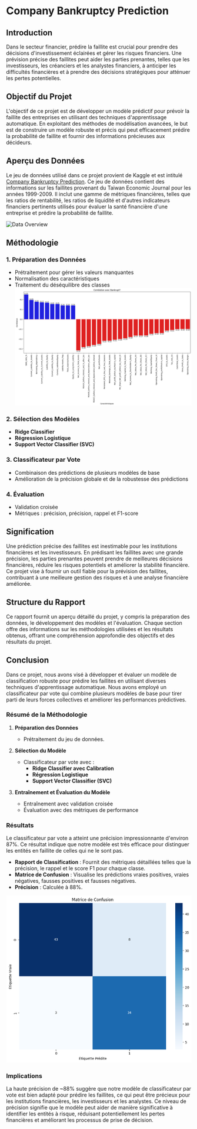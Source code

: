 # Company Bankruptcy Prediction

## Introduction

Dans le secteur financier, prédire la faillite est crucial pour prendre des décisions d'investissement éclairées et gérer les risques financiers. Une prévision précise des faillites peut aider les parties prenantes, telles que les investisseurs, les créanciers et les analystes financiers, à anticiper les difficultés financières et à prendre des décisions stratégiques pour atténuer les pertes potentielles.

## Objectif du Projet

L'objectif de ce projet est de développer un modèle prédictif pour prévoir la faillite des entreprises en utilisant des techniques d'apprentissage automatique. En exploitant des méthodes de modélisation avancées, le but est de construire un modèle robuste et précis qui peut efficacement prédire la probabilité de faillite et fournir des informations précieuses aux décideurs.

## Aperçu des Données

Le jeu de données utilisé dans ce projet provient de Kaggle et est intitulé [Company Bankruptcy Prediction](https://www.kaggle.com/datasets/fedesoriano/company-bankruptcy-prediction). Ce jeu de données contient des informations sur les faillites provenant du Taiwan Economic Journal pour les années 1999-2009. Il inclut une gamme de métriques financières, telles que les ratios de rentabilité, les ratios de liquidité et d'autres indicateurs financiers pertinents utilisés pour évaluer la santé financière d'une entreprise et prédire la probabilité de faillite.

![Data Overview](https://images.unsplash.com/photo-1515975325863-a4ceb4b7d6c0?q=80&w=1925&auto=format&fit=crop&ixlib=rb-4.0.3&ixid=M3wxMjA3fDB8MHxwaG90by1wYWdlfHx8fGVufDB8fHx8fA%3D%3D)

## Méthodologie

### 1. Préparation des Données
- Prétraitement pour gérer les valeurs manquantes
- Normalisation des caractéristiques
- Traitement du déséquilibre des classes
![Correaltion](https://github.com/Zaccaria-Amillou/Brankruptcy-Model/blob/main/img/correaltion.png)

### 2. Sélection des Modèles
- **Ridge Classifier**
- **Régression Logistique**
- **Support Vector Classifier (SVC)**

### 3. Classificateur par Vote
- Combinaison des prédictions de plusieurs modèles de base
- Amélioration de la précision globale et de la robustesse des prédictions

### 4. Évaluation
- Validation croisée
- Métriques : précision, précision, rappel et F1-score


## Signification

Une prédiction précise des faillites est inestimable pour les institutions financières et les investisseurs. En prédisant les faillites avec une grande précision, les parties prenantes peuvent prendre de meilleures décisions financières, réduire les risques potentiels et améliorer la stabilité financière. Ce projet vise à fournir un outil fiable pour la prévision des faillites, contribuant à une meilleure gestion des risques et à une analyse financière améliorée.

## Structure du Rapport

Ce rapport fournit un aperçu détaillé du projet, y compris la préparation des données, le développement des modèles et l'évaluation. Chaque section offre des informations sur les méthodologies utilisées et les résultats obtenus, offrant une compréhension approfondie des objectifs et des résultats du projet.

## Conclusion

Dans ce projet, nous avons visé à développer et évaluer un modèle de classification robuste pour prédire les faillites en utilisant diverses techniques d'apprentissage automatique. Nous avons employé un classificateur par vote qui combine plusieurs modèles de base pour tirer parti de leurs forces collectives et améliorer les performances prédictives.

### Résumé de la Méthodologie

1. **Préparation des Données**
   - Prétraitement du jeu de données.

2. **Sélection du Modèle**
   - Classificateur par vote avec :
     - **Ridge Classifier avec Calibration**
     - **Régression Logistique**
     - **Support Vector Classifier (SVC)**

3. **Entraînement et Évaluation du Modèle**
   - Entraînement avec validation croisée
   - Évaluation avec des métriques de performance

### Résultats

Le classificateur par vote a atteint une précision impressionnante d'environ 87%. Ce résultat indique que notre modèle est très efficace pour distinguer les entités en faillite de celles qui ne le sont pas.

- **Rapport de Classification** : Fournit des métriques détaillées telles que la précision, le rappel et le score F1 pour chaque classe.
- **Matrice de Confusion** : Visualise les prédictions vraies positives, vraies négatives, fausses positives et fausses négatives.
- **Précision** : Calculée à 88%.

![Confusion Matrix](https://github.com/Zaccaria-Amillou/Brankruptcy-Model/blob/main/img/output.png)

### Implications

La haute précision de ~88% suggère que notre modèle de classificateur par vote est bien adapté pour prédire les faillites, ce qui peut être précieux pour les institutions financières, les investisseurs et les analystes. Ce niveau de précision signifie que le modèle peut aider de manière significative à identifier les entités à risque, réduisant potentiellement les pertes financières et améliorant les processus de prise de décision.
